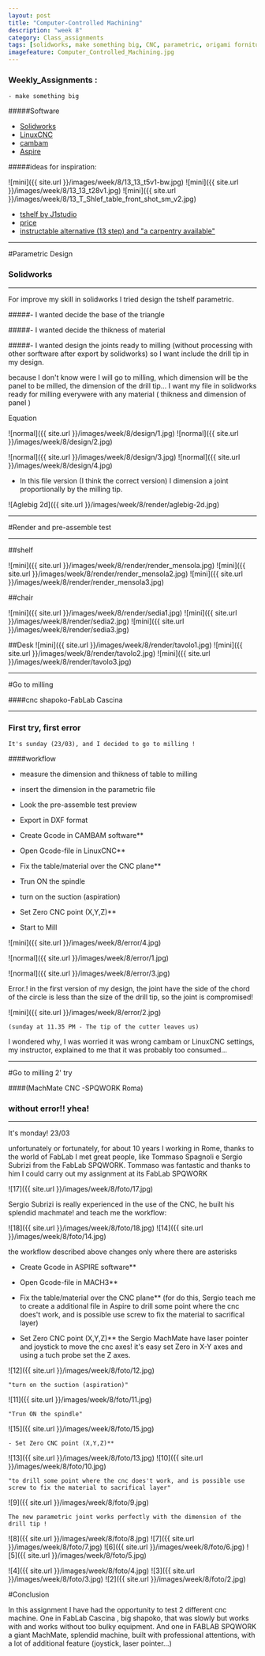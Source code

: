 ```yaml
---
layout: post
title: "Computer-Controlled Machining"
description: "week 8"
category: Class_assignments
tags: [solidworks, make something big, CNC, parametric, origami forniture, ]
imagefeature: Computer_Controlled_Machining.jpg
---
```


### Weekly_Assignments :

	- make something big

#####Software

- [Solidworks](https://www.solidworks.com)
- [LinuxCNC](http://http://www.linuxcnc.org)
- [cambam](http://www.cambam.info)
- [Aspire](http://www.vectric.com/products/aspire.html)

#####ideas for inspiration:

![mini]({{ site.url }}/images/week/8/13_13_t5v1-bw.jpg)
![mini]({{ site.url }}/images/week/8/13_13_t28v1.jpg)
![mini]({{ site.url }}/images/week/8/13_T_Shlef_table_front_shot_sm_v2.jpg)

- [tshelf by J1studio](http://www.j1studio.com/furniture/tshelf/)
- [price](http://store.j1studio.com/product/t-shelf-t8)
- [instructable alternative (13 step) and "a carpentry available" ](http://www.instructables.com/id/DIY-Modal-Designer-Shelves-T-Shelves/step6/Rout-slots/)


****

#Parametric Design

### Solidworks

****

For improve my skill in solidworks I tried design the tshelf parametric.

#####- I wanted decide the base of the triangle 

#####- I wanted decide the thikness of material 

#####- I wanted design the joints ready to milling (without processing with other sorftware after export by solidworks) so I want include the drill tip in my design.

because I don't know were I will go to milling, which dimension will be the panel to be milled, the dimension of the drill tip... I want my file in solidworks ready for milling everywere with any material ( thikness and dimension of panel )



Equation

![normal]({{ site.url }}/images/week/8/design/1.jpg)
![normal]({{ site.url }}/images/week/8/design/2.jpg)

![normal]({{ site.url }}/images/week/8/design/3.jpg)
![normal]({{ site.url }}/images/week/8/design/4.jpg)

- In this file version (I think the correct version) I dimension a joint proportionally by the milling tip.

![Aglebig 2d]({{ site.url }}/images/week/8/render/aglebig-2d.jpg)

****

#Render and pre-assemble test

****

##shelf

![mini]({{ site.url }}/images/week/8/render/render_mensola.jpg)
![mini]({{ site.url }}/images/week/8/render/render_mensola2.jpg)
![mini]({{ site.url }}/images/week/8/render/render_mensola3.jpg)

##chair

![mini]({{ site.url }}/images/week/8/render/sedia1.jpg)
![mini]({{ site.url }}/images/week/8/render/sedia2.jpg)
![mini]({{ site.url }}/images/week/8/render/sedia3.jpg)

##Desk
![mini]({{ site.url }}/images/week/8/render/tavolo1.jpg)
![mini]({{ site.url }}/images/week/8/render/tavolo2.jpg)
![mini]({{ site.url }}/images/week/8/render/tavolo3.jpg)

****

#Go to milling 

####cnc shapoko-FabLab Cascina


****

### First try, first error

	It's sunday (23/03), and I decided to go to milling ! 

####workflow

- measure the dimension and thikness of table to milling

- insert the dimension in the parametric file

- Look  the pre-assemble test preview

- Export in DXF format

- Create Gcode in CAMBAM software**

- Open Gcode-file in LinuxCNC**

- Fix the table/material over the CNC plane**

- Trun ON the spindle

- turn on the suction (aspiration)

- Set Zero CNC point (X,Y,Z)**

- Start to Mill

![mini]({{ site.url }}/images/week/8/error/4.jpg)

![normal]({{ site.url }}/images/week/8/error/1.jpg)

![normal]({{ site.url }}/images/week/8/error/3.jpg)

Error.! in the first version of my design, the joint have the side of the chord of the circle is less than the size of the drill tip, so the joint is compromised!

![mini]({{ site.url }}/images/week/8/error/2.jpg)

	(sunday at 11.35 PM - The tip of the cutter leaves us)

I wondered why, I was worried it was wrong cambam or LinuxCNC settings, my instructor, explained to me that it was probably too consumed...

****

#Go to milling 2' try

####(MachMate CNC -SPQWORK Roma)

### without error!! yhea!

****

It's monday! 23/03

unfortunately or fortunately, for about 10 years I working in Rome, 
thanks to the world of FabLab I met great people, like Tommaso Spagnoli e Sergio Subrizi from the FabLab SPQWORK.
Tommaso was fantastic and thanks to him I could carry out my assignment at its FabLab SPQWORK

![17]({{ site.url }}/images/week/8/foto/17.jpg)

Sergio Subrizi is really experienced in the use of the CNC, he built his splendid machmate!
and teach me the workflow:


![18]({{ site.url }}/images/week/8/foto/18.jpg)
![14]({{ site.url }}/images/week/8/foto/14.jpg)

the workflow described above changes only where there are asterisks

- Create Gcode in ASPIRE software**

- Open Gcode-file in MACH3**

- Fix the table/material over the CNC plane**
(for do this, Sergio teach me to create a additional file in Aspire to drill some point where the cnc does't work, and is possible use screw to fix the material to sacrifical layer)

- Set Zero CNC point (X,Y,Z)**
the Sergio MachMate have laser pointer and joystick to move the cnc axes! 
it's easy set Zero in X-Y axes and using a tuch probe set the Z axes.


![12]({{ site.url }}/images/week/8/foto/12.jpg)

	"turn on the suction (aspiration)"

![11]({{ site.url }}/images/week/8/foto/11.jpg)

	"Trun ON the spindle"

![15]({{ site.url }}/images/week/8/foto/15.jpg)

	- Set Zero CNC point (X,Y,Z)**

![13]({{ site.url }}/images/week/8/foto/13.jpg)
![10]({{ site.url }}/images/week/8/foto/10.jpg)

	"to drill some point where the cnc does't work, and is possible use screw to fix the material to sacrifical layer"



![9]({{ site.url }}/images/week/8/foto/9.jpg)

	The new parametric joint works perfectly with the dimension of the drill tip !


![8]({{ site.url }}/images/week/8/foto/8.jpg)
![7]({{ site.url }}/images/week/8/foto/7.jpg)
![6]({{ site.url }}/images/week/8/foto/6.jpg)
![5]({{ site.url }}/images/week/8/foto/5.jpg)

![4]({{ site.url }}/images/week/8/foto/4.jpg)
![3]({{ site.url }}/images/week/8/foto/3.jpg)
![2]({{ site.url }}/images/week/8/foto/2.jpg)



#Conclusion

In this assignment I have had the opportunity to test 2 different cnc machine.
One in FabLab Cascina , big shapoko, that was slowly but works with and works without too bulky equipment.
And one in FABLAB SPQWORK a giant MachMate, splendid machine, built with professional attentions, with a lot of additional feature (joystick, laser pointer...)



